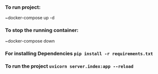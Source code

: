 ### To run project:
~docker-compose up -d
### To stop the running container:
~docker-compose down


### For installing Dependencies `pip install -r requirements.txt`
### To run the project `uvicorn server.index:app --reload`
